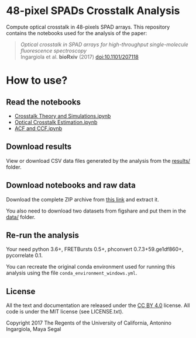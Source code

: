 # 48-pixel SPADs Crosstalk Analysis

Compute optical crosstalk in 48-pixels SPAD arrays.
This repository contains the notebooks used for the analysis of the paper:

> *Optical crosstalk in SPAD arrays for high-throughput single-molecule fluorescence spectroscopy*<br>
> Ingargiola et al. **bioRxiv** (2017) [doi:10.1101/207118](https://doi.org/10.1101/207118)

# How to use?

## Read the notebooks

- [Crosstalk Theory and Simulations.ipynb](https://nbviewer.jupyter.org/github/tritemio/48-pixel-SPAD-crosstalk-analysis/blob/master/Crosstalk%20Theory%20and%20Simulations.ipynb)
- [Optical Crosstalk Estimation.ipynb](https://nbviewer.jupyter.org/github/tritemio/48-pixel-SPAD-crosstalk-analysis/blob/master/Optical%20Crosstalk%20Estimation.ipynb)
- [ACF and CCF.ipynb](https://nbviewer.jupyter.org/github/tritemio/48-pixel-SPAD-crosstalk-analysis/blob/master/ACF%20and%20CCF.ipynb)

## Download results

View or download CSV data files generated by the analysis from the [results/](https://github.com/tritemio/48-pixel-SPAD-crosstalk-analysis/tree/master/results) folder.

## Download notebooks and raw data

Download the complete ZIP archive from [this link](https://github.com/tritemio/48-pixel-SPAD-crosstalk-analysis/archive/master.zip)
and extract it.

You also need to download two datasets from figshare and put them in the [data/](https://github.com/tritemio/48-pixel-SPAD-crosstalk-analysis/tree/master/data) folder.

## Re-run the analysis

Your need python 3.6+, FRETBursts 0.5+, phconvert 0.7.3+59.ge1df860+, pycorrelate 0.1.

You can recreate the original conda environment used for running this
analysis using the file `conda_environment_windows.yml`.

## License

All the text and documentation are released under the
[CC BY 4.0](https://creativecommons.org/licenses/by/4.0/) license.
All code is under the MIT license (see LICENSE.txt).

Copyright 2017 The Regents of the University of California, Antonino Ingargiola, Maya Segal
